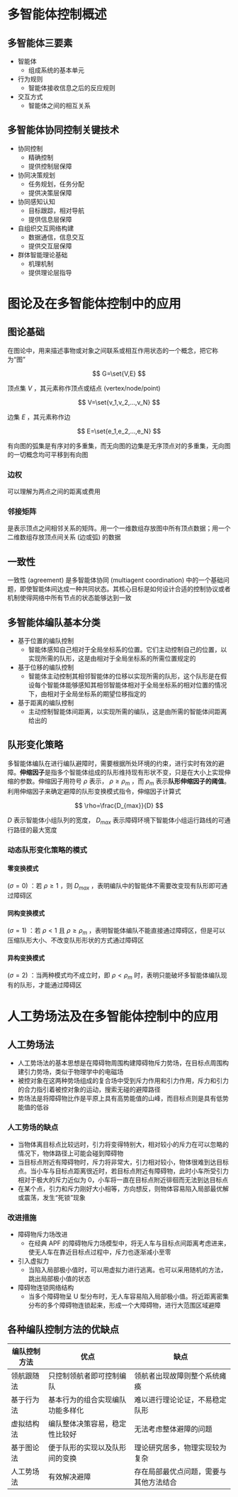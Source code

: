 # 多智能体控制概述

## 多智能体三要素

- 智能体
  - 组成系统的基本单元
- 行为规则
  - 智能体接收信息之后的反应规则
- 交互方式
  - 智能体之间的相互关系

## 多智能体协同控制关键技术

- 协同控制
  - 精确控制
  - 提供控制层保障
- 协同决策规划
  - 任务规划，任务分配
  - 提供决策层保障
- 协同感知认知
  - 目标跟踪，相对导航
  - 提供信息层保障
- 自组织交互网络构建
  - 数据通信，信息交互
  - 提供交互层保障
- 群体智能理论基础
  - 机理机制
  - 提供理论层指导

# 图论及在多智能体控制中的应用

## 图论基础

在图论中，用来描述事物或对象之间联系或相互作用状态的一个概念，把它称为“图”

$$
G=\set{V,E}
$$

顶点集 $V$ ，其元素称作顶点或结点 (vertex/node/point)

$$
V=\set{v_1,v_2,...,v_N}
$$

边集 $E$ ，其元素称作边

$$
E=\set{e_1,e_2,...,e_N}
$$

有向图的弧集是有序对的多重集，而无向图的边集是无序顶点对的多重集，无向图的一切概念均可平移到有向图

### 边权

可以理解为两点之间的距离或费用

### 邻接矩阵

是表示顶点之间相邻关系的矩阵。用一个一维数组存放图中所有顶点数据；用一个二维数组存放顶点间关系 (边或弧) 的数据

## 一致性

一致性 (agreement) 是多智能体协同 (multiagent coordination) 中的一个基础问题，即使智能体间达成一种共同状态。其核心目标是如何设计合适的控制协议或者机制使得网络中所有节点的状态能够达到一致

## 多智能体编队基本分类

- 基于位置的编队控制
  - 智能体感知自己相对于全局坐标系的位置。它们主动控制自己的位置，以实现所需的队形，这是由相对于全局坐标系的所需位置规定的
- 基于位移的编队控制
  - 智能体主动控制其相邻智能体的位移以实现所需的队形，这个队形是在假设每个智能体能够感知其相邻智能体相对于全局坐标系的相对位置的情况下，由相对于全局坐标系的期望位移指定的
- 基于距离的编队控制
  - 主动控制智能体间距离，以实现所需的编队，这是由所需的智能体间距离给出的

## 队形变化策略

多智能体编队在进行编队避障时，需要根据所处环境的约束，进行实时有效的避障。**伸缩因子**是指多个智能体组成的队形维持现有形状不变，只是在大小上实现伸缩的参数。伸缩因子用符号 $\rho$ 表示， $\rho \geq \rho_m$ ，而 $\rho_m$ 表示**队形伸缩因子的阈值**。利用伸缩因子来确定避障的队形变换模式指令，伸缩因子计算式

$$
\rho=\frac{D_{max}}{D}
$$

$D$ 表示智能体小组队列的宽度， $D_{max}$ 表示障碍环境下智能体小组运行路线的可通行路径的最大宽度

### 动态队形变化策略的模式

#### 零变换模式

$(\sigma=0)$ ：若 $\rho \geq 1$ ，则 $D_{max}$ ，表明编队中的智能体不需要改变现有队形即可通过障碍区

#### 同构变换模式

$(\sigma=1)$ ：若 $\rho < 1$ 且 $\rho \geq \rho_m$ ，表明智能体编队不能直接通过障碍区，但是可以压缩队形大小、不改变队形形状的方式通过障碍区

#### 异构变换模式

$(\sigma=2)$ ：当两种模式均不成立时，即 $\rho < \rho_m$ 时，表明只能破坏多智能体编队现有的队形，才能通过障碍区

# 人工势场法及在多智能体控制中的应用

## 人工势场法

- 人工势场法的基本思想是在障碍物周围构建障碍物斥力势场，在目标点周围构建引力势场，类似于物理学中的电磁场
- 被控对象在这两种势场组成的复合场中受到斥力作用和引力作用，斥力和引力的合力指引着被控对象的运动，搜索无碰的避障路径
- 势场法是将障碍物比作是平原上具有高势能值的山峰，而目标点则是具有低势能值的低谷

### 人工势场的缺点

- 当物体离目标点比较远时，引力将变得特别大，相对较小的斥力在可以忽略的情况下，物体路径上可能会碰到障碍物
- 当目标点附近有障碍物时，斥力将非常大，引力相对较小，物体很难到达目标点。当小车与目标点距离很近时，若目标点附近有障碍物，此时小车所受引力相对于极大的斥力近似为 0，小车将一直在目标点附近徘徊而无法到达目标点
- 在某个点，引力和斥力刚好大小相等，方向想反，则物体容易陷入局部最优解或震荡，发生“死锁”现象

### 改进措施

- 障碍物斥力场改进
  - 在经典 APF 的障碍物斥力场模型中，将无人车与目标点间距离考虑进来，使无人车在靠近目标点过程中，斥力也逐渐减小至零
- 引入虚拟力
  - 当陷入局部极小值时，可以用虚拟力进行逃离。也可以采用随机的方法，跳出局部极小值的状态
- 障碍物连锁网络结构
  - 当多个障碍物呈 U 型分布时，无人车容易陷入局部极小值。将近距离密集分布的多个障碍物连锁起来，形成一个大障碍物，进行大范围区域避障

## 各种编队控制方法的优缺点

| 编队控制方法 | 优点                             | 缺点                                   |
| ------------ | -------------------------------- | -------------------------------------- |
| 领航跟随法   | 只控制领航者即可控制编队         | 领航者出现故障则整个系统瘫痪           |
| 基于行为法   | 基本行为的组合实现编队功能多样化 | 难以进行理论论证，不易稳定队形         |
| 虚拟结构法   | 编队整体决策容易，稳定性比较好   | 无法考虑整体避障的问题                 |
| 基于图论法   | 便于队形的实现以及队形间的变换   | 理论研究居多，物理实现较为复杂         |
| 人工势场法   | 有效解决避障                     | 存在局部最优点问题，需要与其他方法结合 |
